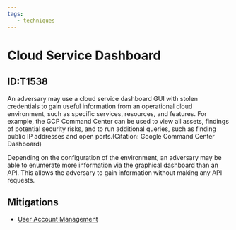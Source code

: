 ```yaml
---
tags:
   - techniques
---
```

# Cloud Service Dashboard
## ID:T1538
An adversary may use a cloud service dashboard GUI with stolen credentials to gain useful information from an operational cloud environment, such as specific services, resources, and features. For example, the GCP Command Center can be used to view all assets, findings of potential security risks, and to run additional queries, such as finding public IP addresses and open ports.(Citation: Google Command Center Dashboard)

Depending on the configuration of the environment, an adversary may be able to enumerate more information via the graphical dashboard than an API. This allows the adversary to gain information without making any API requests.
## Mitigations
* [User Account Management](/mitre/mitigations/M1018)
